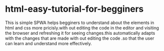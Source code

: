 # html-easy-tutorial-for-begginers

This is simple SPWA helps begginers to understand about the elements in html and css more pricisly.with out editing the code in the editor and visiting the browser and refreshing it for seeing changes.this automatically adapts with the changes that are made with out editing the code .so that the user can learn and understand more effectively.

